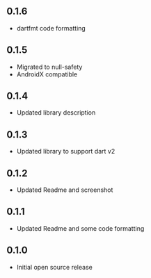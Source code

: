 ## 0.1.6
* dartfmt code formatting

## 0.1.5
* Migrated to null-safety
* AndroidX compatible

## 0.1.4
* Updated library description

## 0.1.3
* Updated library to support dart v2

## 0.1.2
* Updated Readme and screenshot

## 0.1.1
* Updated Readme and some code formatting

## 0.1.0
* Initial open source release
